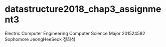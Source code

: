 # datastructure2018_chap3_assignment3
Electric Computer Engineering Computer Science Major 201524582
Sophomore JeongHeeSeok 정희석
